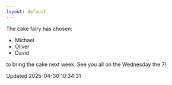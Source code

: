 ```yaml
---
layout: default
---
```


The cake fairy has chosen:
  -  Michael
  -  Oliver
  -  David

to bring the cake next week. See you all on the Wednesday the 7!


Updated 2025-04-30 10:34:31
